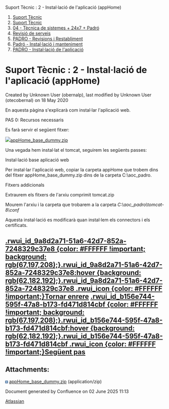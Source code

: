 Suport Tècnic : 2 - Instal·lació de l'aplicació (appHome)  

1.  [Suport Tècnic](index.html)
2.  [Suport Tècnic](13893782.html)
3.  [04 - Tècnica de sistemes + 24x7 + Padró](26313202.html)
4.  [Revisió de serveis](36340340.html)
5.  [PADRO - Revisions i Restabliment](PADRO---Revisions-i-Restabliment_118554712.html)
6.  [Padró - Instal·lació i manteniment](26313622.html)
7.  [PADRO - Instal·lació de l'aplicació](26313260.html)

Suport Tècnic : 2 - Instal·lació de l'aplicació (appHome)
=========================================================

Created by Unknown User (obernalp), last modified by Unknown User (otecobernal) on 18 May 2020

En aquesta pàgina s'explicarà com instal·lar l'aplicació web. 

PAS 0: Recursos necessaris

Es farà servir el següent fitxer:

[![](download/resources/com.atlassian.confluence.plugins.confluence-view-file-macro:view-file-macro-resources/images/placeholder-small-zip.png)appHome\_base\_dummy.zip](/download/attachments/26313261/appHome_base_dummy.zip?version=1&modificationDate=1548944296000&api=v2)

Una vegada hem instal·lat el tomcat, seguirem les següents passes:

Instal·lació base aplicació web

Per instal·lar l'aplicació web, copiar la carpeta appHome que trobem dins del fitxer appHome\_base\_dummy.zip dins de la carpeta C:\\aoc\_padro.

Fitxers addicionals

Extraurem els fitxers de l'arxiu comprimit tomcat.zip

Mourem l'arxiu i la carpeta que trobarem a la carpeta _C:\\aoc\_padro\\tomcat-8\\conf_

  
Aquesta instal·lació es modificarà quan instal·lem els connectors i els certificats.

[.rwui\_id\_9a8d2a71-51a6-42d7-852a-7248329c37e8 {color: #FFFFFF !important; background: rgb(67,197,208);}.rwui\_id\_9a8d2a71-51a6-42d7-852a-7248329c37e8:hover {background: rgb(62,182,192);}.rwui\_id\_9a8d2a71-51a6-42d7-852a-7248329c37e8 .rwui\_icon {color: #FFFFFF !important;}Tornar enrere](https://steps.everis.com/confluence/pages/viewpage.action?pageId=1135312602 "Tornar enrere") [.rwui\_id\_b156e744-595f-47a8-b173-fd471d814cbf {color: #FFFFFF !important; background: rgb(67,197,208);}.rwui\_id\_b156e744-595f-47a8-b173-fd471d814cbf:hover {background: rgb(62,182,192);}.rwui\_id\_b156e744-595f-47a8-b173-fd471d814cbf .rwui\_icon {color: #FFFFFF !important;}Següent pas](https://intranet.aoc.cat/pages/viewpage.action?pageId=26313263 "Següent pas")
----------------------------------------------------------------------------------------------------------------------------------------------------------------------------------------------------------------------------------------------------------------------------------------------------------------------------------------------------------------------------------------------------------------------------------------------------------------------------------------------------------------------------------------------------------------------------------------------------------------------------------------------------------------------------------------------------------------------------------------------------------------------------------

Attachments:
------------

![](images/icons/bullet_blue.gif) [appHome\_base\_dummy.zip](attachments/26313261/26316009.zip) (application/zip)  

Document generated by Confluence on 02 June 2025 11:13

[Atlassian](http://www.atlassian.com/)
